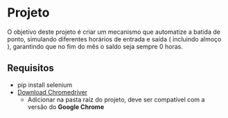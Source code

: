 # Projeto

O objetivo deste projeto é criar um mecanismo que automatize a batida de ponto, simulando diferentes horários de entrada e saída ( incluindo almoço ), garantindo que no fim do mês o saldo seja sempre 0 horas.

## Requisitos

- pip install selenium
- [Download Chromedriver](https://chromedriver.chromium.org/downloads)
    - Adicionar na pasta raiz do projeto, deve ser compatível com a versão do **Google Chrome**